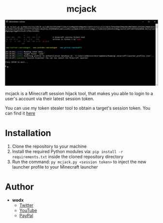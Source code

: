 <h1 align="center">mcjack</h1>

<p align="center">
    <img src="https://raw.githubusercontent.com/WodxTV/mcjack/master/preview.png">
</p>

mcjack is a Minecraft session hijack tool, that makes you able to login to a user's account via their latest session token.

You can use my token stealer tool to obtain a target's session token. You can find it [here](https://github.com/WodxTV/Minecraft-Session-Token-Stealer)

# Installation
1. Clone the repository to your machine
2. Install the required Python modules via: `pip install -r requirements.txt` inside the cloned repository directory
3. Run the command: `py mcjack.py <session token>` to inject the new launcher profile to your Minecraft launcher

# Author
- **wodx**
    - [Twitter](https://twitter.com/wodxgod)
    - [YouTube](https://youtube.com/wodxgod)
    - [PayPal](https://www.paypal.com/paypalme2/wodx)
